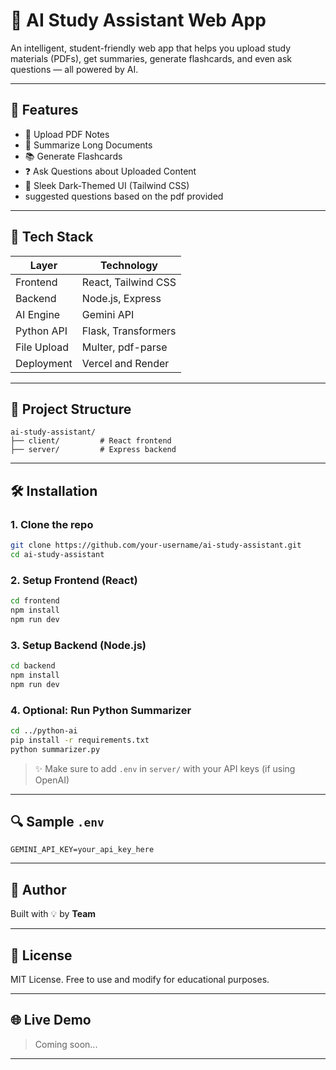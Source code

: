 # 🧠 AI Study Assistant Web App

An intelligent, student-friendly web app that helps you upload study materials (PDFs), get summaries, generate flashcards, and even ask questions — all powered by AI.

---

## 🚀 Features

- 📄 Upload PDF Notes
- 🧾 Summarize Long Documents
- 📚 Generate Flashcards
- ❓ Ask Questions about Uploaded Content
- 🎨 Sleek Dark-Themed UI (Tailwind CSS)
- suggested questions based on the pdf provided

---

## 🔧 Tech Stack

| Layer      | Technology                  |
|------------|------------------------------|
| Frontend   | React, Tailwind CSS          |
| Backend    | Node.js, Express             |
| AI Engine  | Gemini API                   |
| Python API | Flask, Transformers          |
| File Upload| Multer, pdf-parse            |
| Deployment | Vercel and Render   |

---

## 📁 Project Structure

```
ai-study-assistant/
├── client/         # React frontend
├── server/         # Express backend
```

---

## 🛠️ Installation

### 1. Clone the repo
```bash
git clone https://github.com/your-username/ai-study-assistant.git
cd ai-study-assistant
```

### 2. Setup Frontend (React)
```bash
cd frontend
npm install
npm run dev
```

### 3. Setup Backend (Node.js)
```bash
cd backend
npm install
npm run dev
```

### 4. Optional: Run Python Summarizer
```bash
cd ../python-ai
pip install -r requirements.txt
python summarizer.py
```

> ✨ Make sure to add `.env` in `server/` with your API keys (if using OpenAI)

---

## 🔍 Sample `.env`
```
GEMINI_API_KEY=your_api_key_here
```

---

## 🙌 Author
Built with 💡 by **Team**

---

## 📜 License
MIT License. Free to use and modify for educational purposes.

---

## 🌐 Live Demo
> Coming soon...

---
